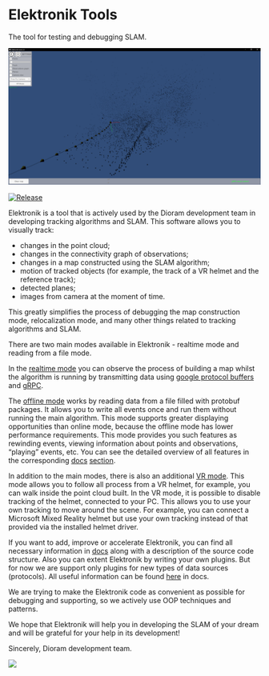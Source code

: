# Elektronik Tools
The tool for testing and debugging SLAM.

![](docs/Screenshot.png)

[![Release](https://github.com/dioram/Elektronik-Tools-2.0/actions/workflows/release.yml/badge.svg?branch=master)](https://github.com/dioram/Elektronik-Tools-2.0/actions/workflows/release.yml)

Elektronik is a tool that is actively used by the Dioram development team in developing tracking algorithms and SLAM.
This software allows you to visually track:
- changes in the point cloud; 
- changes in the connectivity graph of observations;
- changes in a map constructed using the SLAM algorithm;
- motion of tracked objects (for example, the track of a VR helmet and the reference track);
- detected planes;
- images from camera at the moment of time.

This greatly simplifies the process of debugging the map construction mode, relocalization mode, 
and many other things related to tracking algorithms and SLAM.

There are two main modes available in Elektronik - realtime mode and reading from a file mode.

In the [realtime mode](docs/Usage-EN.md#Online) you can observe the process of building a map whilst the algorithm is running by transmitting data 
using [google protocol buffers](https://developers.google.com/protocol-buffers/?hl=en)
and [gRPC](https://grpc.io/).

The [offline mode](docs/Usage-EN.md#Offline) works by reading data from a file filled with protobuf packages.
It allows you to write all events once and run them without running the main algorithm. 
This mode supports greater displaying opportunities than online mode, because the offline mode has lower performance requirements. 
This mode provides you such features as rewinding events, viewing information about points and observations, “playing” events, etc. 
You can see the detailed overview of all features in the corresponding [docs](docs/Home-EN.md) [section](docs/Usage-EN.md#Offline).

In addition to the main modes, there is also an additional [VR mode](docs/Usage-EN.md#vr-mode). 
This mode allows you to follow all process from a VR helmet, for example, you can walk inside the point cloud built. 
In the VR mode, it is possible to disable tracking of the helmet, connected to your PC. 
This allows you to use your own tracking to move around the scene. 
For example, you can connect a Microsoft Mixed Reality helmet but use your own tracking instead of that provided 
via the installed helmet driver.

If you want to add, improve or accelerate Elektronik, you can find all necessary information 
in [docs](docs/Home-EN.md) along with a description of the source code structure.
Also you can extent Elektronik by writing your own plugins. But for now we are support only
plugins for new types of data sources (protocols). All useful information can be found [here](docs/Plugins-EN.md) in docs.

We are trying to make the Elektronik code as convenient 
as possible for debugging and supporting, so we actively use OOP techniques and patterns.

We hope that Elektronik will help you in developing the SLAM of your dream and will be grateful for your help in its development!

Sincerely, Dioram development team.

![](docs/Logo.svg)
